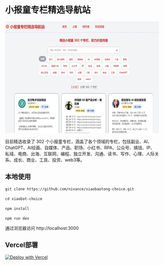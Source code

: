 # 小报童专栏精选导航站

<img src="public/index.png" alt="小报童专栏精选导航站" width="600" height="365">

目前精选收录了 302 个小报童专栏，涵盖了各个领域的专栏，包括副业、AI、ChatGPT、AI绘画、自媒体、产品、职场、小红书、RPA、公众号、搞钱、IP、私域、电商、出海、互联网、编程、独立开发、沟通、读书、写作、心理、人际关系、成长、商业、工具、投资、web3等。


## 本地使用

```
git clone https://github.com/nivance/xiaobaotong-choice.git

cd xiaobot-choice

npm install

npm run dev
```

通过浏览器访问 http://localhost:3000

## Vercel部署

[![Deploy with Vercel](https://vercel.com/button)](https://vercel.com/import/project?template=https://github.com/nivance/xiaobot-choice)